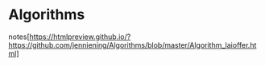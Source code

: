 # Algorithms
notes[https://htmlpreview.github.io/?https://github.com/jenniening/Algorithms/blob/master/Algorithm_laioffer.html]
